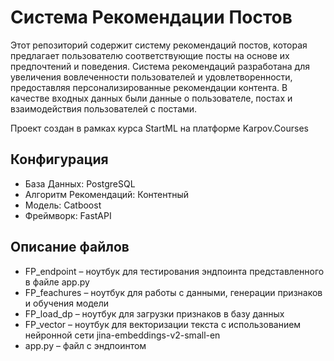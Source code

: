 # Система Рекомендации Постов
Этот репозиторий содержит систему рекомендаций постов, которая предлагает пользователю соответствующие посты на основе их предпочтений и поведения. Система рекомендаций разработана для увеличения вовлеченности пользователей и удовлетворенности, предоставляя персонализированные рекомендации контента. В качестве входных данных были данные о пользователе, постах и взаимодействия пользователей с постами.

Проект создан в рамках курса StartML на платформе Karpov.Courses

## Конфигурация
- База Данных: PostgreSQL
- Алгоритм Рекомендаций: Контентный
- Модель: Catboost
- Фреймворк: FastAPI

## Описание файлов
- FP_endpoint – ноутбук для тестирования эндпоинта представленного в файле app.py
- FP_feachures – ноутбук для работы с данными, генерации признаков и обучения модели
- FP_load_dp – ноутбук для загрузки признаков в базу данных
- FP_vector – ноутбук для векторизации текста с использованием нейронной сети jina-embeddings-v2-small-en
- app.py – файл с эндпоинтом